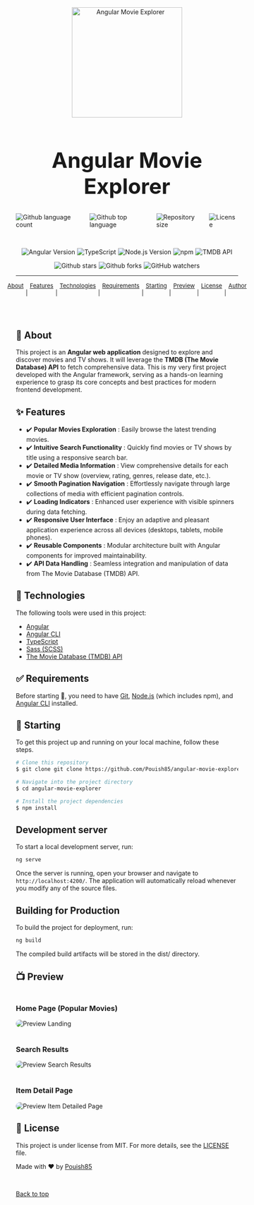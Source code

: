 
<div align="center" id="top"> 
  <img src="./assets/images/logo.png" alt="Angular Movie Explorer" style="width: 250px" />
</div>

<h1 style="align-content: center; text-align: center; font-size: xxx-large">Angular Movie Explorer</h1>

<p style="align-content: center; width: 100%; display: flex; justify-content: center; gap: 5px">
  <img alt="Github language count" src="https://img.shields.io/github/languages/count/Pouish85/angular-movie-explorer?color=56BEB8">

  <img alt="Github top language" src="https://img.shields.io/github/languages/top/Pouish85/angular-movie-explorer?color=56BEB8">

  <img alt="Repository size" src="https://img.shields.io/github/repo-size/Pouish85/angular-movie-explorer?color=56BEB8">

  <img alt="License" src="https://img.shields.io/github/license/Pouish85/angular-movie-explorer?color=56BEB8">

</p>
<br>
<p style="align-content: center; width: 100%; display: flex; justify-content: center; gap: 5px">

  <img alt="Angular Version" src="https://img.shields.io/badge/Angular-17.x-ED213A?style=flat&logo=angular&logoColor=white"> 
  
  <img alt="TypeScript" src="https://img.shields.io/badge/TypeScript-3178C6?style=flat&logo=typescript&logoColor=white">

  <img alt="Node.js Version" src="https://img.shields.io/node/v/npm?color=56BEB8">

  <img alt="npm" src="https://img.shields.io/npm/v/@angular/cli?label=Angular%20CLI%20Version&color=56BEB8">

  <img alt="TMDB API" src="https://img.shields.io/badge/TMDB%20API-000000?style=flat&logo=themoviedb&logoColor=white">

</p>

<p style="align-content: center; width: 100%; display: flex; justify-content: center; gap: 5px">
  <img alt="Github stars" src="https://img.shields.io/github/stars/Pouish85/angular-movie-explorer?color=56BEB8" />

  <img alt="Github forks" src="https://img.shields.io/github/forks/Pouish85/angular-movie-explorer?color=56BEB8" />

  <img alt="GitHub watchers" src="https://img.shields.io/github/watchers/Pouish85/angular-movie-explorer?color=56BEB8">

  </p>

<!-- Status -->

<hr>

<p style="align-content: center; width: 100%; display: flex; justify-content: center; gap: 5px; font-size: small">
  <a href="#dart-about">About</a> &#xa0; | &#xa0; 
  <a href="#sparkles-features">Features</a> &#xa0; | &#xa0;
  <a href="#rocket-technologies">Technologies</a> &#xa0; | &#xa0;
  <a href="#white_check_mark-requirements">Requirements</a> &#xa0; | &#xa0;
  <a href="#checkered_flag-starting">Starting</a> &#xa0; | &#xa0;
  <a href="#tv-preview">Preview</a> &#xa0; | &#xa0;
  <a href="#memo-license">License</a> &#xa0; | &#xa0;
  <a href="https://github.com/Pouish85" target="_blank">Author</a>
</p>

<br>

## :dart: About

This project is an **Angular web application** designed to explore and discover movies and TV shows. It will leverage the **TMDB (The Movie Database) API** to fetch comprehensive data. This is my very first project developed with the Angular framework, serving as a hands-on learning experience to grasp its core concepts and best practices for modern frontend development.

## :sparkles: Features

- :heavy_check_mark: **Popular Movies Exploration** : Easily browse the latest trending movies.
- :heavy_check_mark: **Intuitive Search Functionality** : Quickly find movies or TV shows by title using a responsive search bar.
- :heavy_check_mark: **Detailed Media Information** : View comprehensive details for each movie or TV show (overview, rating, genres, release date, etc.).
- :heavy_check_mark: **Smooth Pagination Navigation** : Effortlessly navigate through large collections of media with efficient pagination controls.
- :heavy_check_mark: **Loading Indicators** : Enhanced user experience with visible spinners during data fetching.
- :heavy_check_mark: **Responsive User Interface** : Enjoy an adaptive and pleasant application experience across all devices (desktops, tablets, mobile phones).
- :heavy_check_mark: **Reusable Components** : Modular architecture built with Angular components for improved maintainability.
- :heavy_check_mark: **API Data Handling** : Seamless integration and manipulation of data from The Movie Database (TMDB) API.

## :rocket: Technologies

The following tools were used in this project:

- [Angular](https://angular.io/)
- [Angular CLI](https://angular.io/cli)
- [TypeScript](https://www.typescriptlang.org/)
- [Sass (SCSS)](https://sass-lang.com/)
- [The Movie Database (TMDB) API](https://developer.themoviedb.org/docs)

## :white_check_mark: Requirements

Before starting :checkered_flag:, you need to have [Git](https://git-scm.com), [Node.js](https://nodejs.org/) (which includes npm), and [Angular CLI](https://angular.io/cli) installed.

## :checkered_flag: Starting

To get this project up and running on your local machine, follow these steps.

```bash
# Clone this repository
$ git clone git clone https://github.com/Pouish85/angular-movie-explorer

# Navigate into the project directory
$ cd angular-movie-explorer

# Install the project dependencies
$ npm install
```

## Development server

To start a local development server, run:

```bash
ng serve
```

Once the server is running, open your browser and navigate to `http://localhost:4200/`. The application will automatically reload whenever you modify any of the source files.

## Building for Production

To build the project for deployment, run:

```bash
ng build
```

The compiled build artifacts will be stored in the dist/ directory.

## :tv: Preview

<div style="align-content: center">
  <h3>Home Page (Popular Movies)</h3>
  <img alt="Preview Landing" src="./assets/images/app-screenshot-landing.png" style="max-width: 800px; display: block; margin: 0 auto; border-radius: 10px" />
</div>

<br>

<div style="align-content: center">
  <h3>Search Results</h3>
  <img alt="Preview Search Results" src="./assets/images/app-screenshot-search.png" style="max-width: 800px; display: block; margin: 0 auto; border-radius: 10px" />
</div>

<br>

<div style="align-content: center">
  <h3>Item Detail Page</h3>
  <img alt="Preview Item Detailed Page" src="./assets/images/app-screenshot-item-details.png" style="max-width: 800px; display: block; margin: 0 auto; border-radius: 10px" />
</div>

## :memo: License

This project is under license from MIT. For more details, see the [LICENSE](LICENSE) file.

Made with :heart: by <a href="https://github.com/Pouish85" target="_blank">Pouish85</a>

&#xa0;

<a href="#top">Back to top</a>
